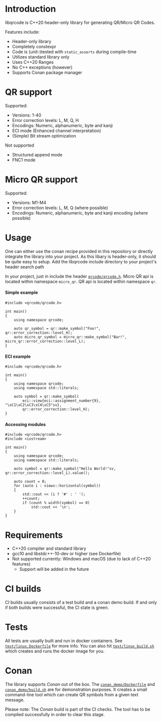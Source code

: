 # Introduction
libqrcode is C++20 header-only library for generating QR/Micro QR Codes.

Features include:
* Header-only library
* Completely constexpr
* Code is (unit-)tested with `static_asserts` during compile-time
* Utilizes standard library only
* Uses C++20 Ranges
* No C++ exceptions (however)
* Supports Conan package manager

# QR support
Supported: 
* Versions: 1-40
* Error correction levels: L, M, Q, H
* Encodings: Numeric, alphanumeric, byte and kanji
* ECI mode (Enhanced channel interpretation)
* (Simple) Bit stream optimization

Not supported
* Structured append mode
* FNC1 mode

# Micro QR support
Supported:
* Versions: M1-M4
* Error correction levels: L, M, Q (where possible)
* Encodings: Numeric, alphanumeric, byte and kanji encoding (where possible)

# Usage
One can either use the conan recipe provided in this repository or directly integrate the library 
into your project. As this libary is header-only, it should be quite easy to setup. 
Add the libqrcode include directory to your project's header search path

In your project, just in include the header [`qrcode/qrcode.h`](qrcode/qrcode.h). 
Micro QR api is located within namespace `micro_qr`.
QR api is located within namespace `qr`.

#### Simple example
```
#include <qrcode/qrcode.h>

int main()
{
    using namespace qrcode;

    auto qr_symbol = qr::make_symbol("Foo!", qr::error_correction::level_H);
    auto micro_qr_symbol = micro_qr::make_symbol("Bar!", micro_qr::error_correction::level_L);
}
```

#### ECI example
```
#include <qrcode/qrcode.h>

int main()
{
    using namespace qrcode;
    using namespace std::literals;

    auto symbol = qr::make_symbol(
        eci::view{eci::assignment_number{9}, "\xC1\xC2\xC3\xC4\xC5"sv}, 
        qr::error_correction::level_H);
}
```

#### Accessing modules
```
#include <qrcode/qrcode.h>
#include <iostream>

int main()
{
    using namespace qrcode;
    using namespace std::literals;
    
    auto symbol = qr::make_symbol("Hello World!"sv, qr::error_correction::level_L).value();

    auto count = 0;
    for (auto i : views::horizontal(symbol))
    {
        std::cout << (i ? '#' : ' ');
        ++count;
        if (count % width(symbol) == 0)
            std::cout << '\n';
    }
}
```

# Requirements
* C++20 compiler and standard library
* gcc10 and libstdc++-10-dev or higher (see Dockerfile)
* Not supported currently: Windows and macOS (due to lack of C++20 features)
  * Support will be added in the future

# CI builds
CI builds usually consists of a test build and a conan demo build. 
If and only if both builds were successful, the CI state is green.

# Tests
All tests are usually built and run in docker containers.
See [`test/linux.Dockerfile`](test/linux.Dockerfile) for more info.
You can also hit [`test/linux_build.sh`](test/linux_build.sh) which creates and 
runs the docker image for you.

# Conan
The library supports _Conan_ out of the box. The [`conan_demo/Dockerfile`](conan_demo/Dockerfile) 
and [`conan_demo/build.sh`](conan_demo/build.sh) are for demonstration purposes.
It creates a small command-line tool which can create QR symbols from a given text message.

Please note: 
The _Conan_ build is part of the CI checks. 
The tool has to be compiled successfully in order to clear this stage.
